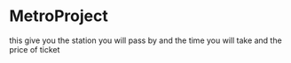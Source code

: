 # MetroProject
 this give you the station you will pass by and the time you will take and the price of ticket
